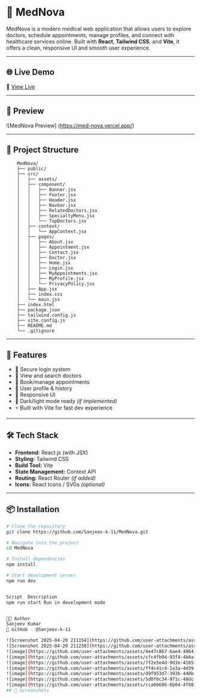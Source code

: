 # 🏥 MedNova

MedNova is a modern medical web application that allows users to explore doctors, schedule appointments, manage profiles, and connect with healthcare services online. Built with **React**, **Tailwind CSS**, and **Vite**, it offers a clean, responsive UI and smooth user experience.

---

## 🌐 Live Demo

🔗 [View Live](https://med-nova.vercel.app/) &nbsp; 

---

## 📸 Preview

![MedNova Preview]  (https://med-nova.vercel.app/)

---

## 📁 Project Structure
        
        MedNova/
        ├── public/
        ├── src/
        │   ├── assets/
        │   ├── component/
        │   │   ├── Banner.jsx
        │   │   ├── Footer.jsx
        │   │   ├── Header.jsx
        │   │   ├── Navbar.jsx
        │   │   ├── RelatedDoctors.jsx
        │   │   ├── SpecialtyMenu.jsx
        │   │   └── TopDoctors.jsx
        │   ├── context/
        │   │   └── AppContext.jsx
        │   ├── pages/
        │   │   ├── About.jsx
        │   │   ├── Appointment.jsx
        │   │   ├── Contact.jsx
        │   │   ├── Doctor.jsx
        │   │   ├── Home.jsx
        │   │   ├── Login.jsx
        │   │   ├── MyAppointments.jsx
        │   │   ├── MyProfile.jsx
        │   │   └── PrivacyPolicy.jsx
        │   ├── App.jsx
        │   ├── index.css
        │   └── main.jsx
        ├── index.html
        ├── package.json
        ├── tailwind.config.js
        ├── vite.config.js
        ├── README.md
        └── .gitignore
        

---

## 🚀 Features

- 🔐 Secure login system
- 🏥 View and search doctors
- 📆 Book/manage appointments
- 🧾 User profile & history
- 📱 Responsive UI
- 🌙 Dark/light mode ready *(if implemented)*
- ⚡ Built with Vite for fast dev experience

---

## 🛠️ Tech Stack

- **Frontend:** React.js (with JSX)
- **Styling:** Tailwind CSS
- **Build Tool:** Vite
- **State Management:** Context API
- **Routing:** React Router *(if added)*
- **Icons:** React Icons / SVGs *(optional)*

---

## 📦 Installation

```bash
# Clone the repository
git clone https://github.com/Sanjeev-k-11/MedNova.git

# Navigate into the project
cd MedNova

# Install dependencies
npm install

# Start development server
npm run dev


Script	Description
npm run start Run in development mode


👨‍💻 Author
Sanjeev Kumar
📌 GitHub - @Sanjeev-k-11

![Screenshot 2025-04-20 211154](https://github.com/user-attachments/assets/f1401249-d57b-4b21-be9a-2ea66b4f8218)
![Screenshot 2025-04-20 211258](https://github.com/user-attachments/assets/40db3e57-357a-43eb-ae63-b04ee9f3401e)
![image](https://github.com/user-attachments/assets/4e47c8b7-bae4-4964-a70d-443b55de6921)
![image](https://github.com/user-attachments/assets/cfc4fb04-93f4-4b8a-ae40-d8309d45c913)
![image](https://github.com/user-attachments/assets/7f2e5e4d-9d3e-4185-831f-c25879fe0864)
![image](https://github.com/user-attachments/assets/ff4c41c4-1a3a-4d39-887c-4cb934fbb4db)
![image](https://github.com/user-attachments/assets/d9f953d7-393b-440b-8a10-901b6a4234d1)
![image](https://github.com/user-attachments/assets/5d0f6c34-971c-48dc-a3ff-03369832bbba)
![image](https://github.com/user-attachments/assets/cca66686-6b04-4f88-a2dd-f95c214e1203)
## 📸 Screenshots
